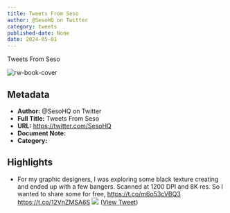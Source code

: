 ```yaml
---
title: Tweets From Seso
author: @SesoHQ on Twitter
category: tweets
published-date: None
date: 2024-05-01
---
```

Tweets From Seso

![rw-book-cover](https://pbs.twimg.com/profile_images/1450530371800555520/_hZ8dY_A.jpg)

## Metadata
- **Author:** @SesoHQ on Twitter
- **Full Title:** Tweets From Seso
- **URL:** https://twitter.com/SesoHQ
- **Document Note:** 
- **Category:**

## Highlights
- For my graphic designers,
  I was exploring some black texture creating and ended up with a few bangers. Scanned at 1200 DPI and 8K res. 
  So I wanted to share some for free,
  https://t.co/m6o53cVBQ3 https://t.co/12VnZMSA6S
  ![](https://pbs.twimg.com/media/GCiYNNXXsAAkCdl.jpg) ([View Tweet](https://twitter.com/SesoHQ/status/1740808667186819323))

